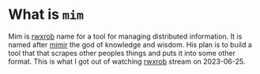 # What is `mim`

Mim is [rwxrob](../80) name for a tool for managing distributed
information.  It is named after [mimir] the god of knowledge and wisdom.
His plan is to build a tool that that scrapes other peoples things and
puts it into some other format.  This is what I got out of watching
[rwxrob](../80) stream on 2023-06-25.

[mimir]: https://en.wikipedia.org/wiki/M%C3%ADmir
